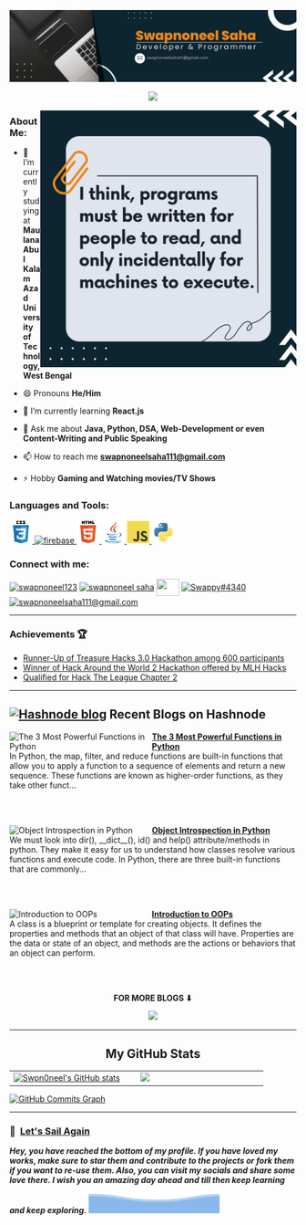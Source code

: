 [![MasterHead](https://github.com/Swpn0neel/Swpn0neel/blob/main/headBanner.png)](https://github.com/Swpn0neel)


<!-- <h2 align="center">Hi 👋, I'm Swapnoneel Saha</h2>
<h4 align="center">A passionate Front-End Developer and Open-Source Enthusiast</h4> -->
<p align="center"><img src="https://readme-typing-svg.herokuapp.com/?font=Mitr&color=E88335&size=20&center=true&vCenter=true&lines=Welcome+to+my+Profile+!!;I+am+open-minded+and+eager+to+learn;Interested+in+anything+Tech...;Check+Out+my+Blogs+on+Hashnode!!;Have+a+nice+day+ahead+!!"></p>

<!-- <br> -->

<img align="right" alt="Coding" width="450" src="https://github.com/Swpn0neel/Swpn0neel/blob/main/imageside.png"></img>


<h3 align="left">About Me:</h3>

- 🔭 I’m currently studying at **Maulana Abul Kalam Azad University of Technology, West Bengal**

- 😄 Pronouns **He/Him**

- 🌱 I’m currently learning **React.js**

- 💬 Ask me about **Java, Python, DSA, Web-Development or even Content-Writing and Public Speaking**

- 📫 How to reach me **swapnoneelsaha111@gmail.com**

- ⚡ Hobby **Gaming and Watching movies/TV Shows**


<h3 align="left">Languages and Tools:</h3>
<p align="left"> <a href="https://www.w3schools.com/css/" target="_blank" rel="noreferrer"> <img src="https://raw.githubusercontent.com/devicons/devicon/master/icons/css3/css3-original-wordmark.svg" alt="css3" width="40" height="40"/> </a> <a href="https://firebase.google.com/" target="_blank" rel="noreferrer"> <img src="https://www.vectorlogo.zone/logos/firebase/firebase-icon.svg" alt="firebase" width="40" height="40"/> </a> <a href="https://www.w3.org/html/" target="_blank" rel="noreferrer"> <img src="https://raw.githubusercontent.com/devicons/devicon/master/icons/html5/html5-original-wordmark.svg" alt="html5" width="40" height="40"/> </a> <a href="https://www.java.com" target="_blank" rel="noreferrer"> <img src="https://raw.githubusercontent.com/devicons/devicon/master/icons/java/java-original.svg" alt="java" width="40" height="40"/> </a> <a href="https://developer.mozilla.org/en-US/docs/Web/JavaScript" target="_blank" rel="noreferrer"> <img src="https://raw.githubusercontent.com/devicons/devicon/master/icons/javascript/javascript-original.svg" alt="javascript" width="40" height="40"/> </a> <a href="https://www.python.org" target="_blank" rel="noreferrer"> <img src="https://raw.githubusercontent.com/devicons/devicon/master/icons/python/python-original.svg" alt="python" width="40" height="40"/> </a> </p>


<h3 align="left">Connect with me:</h3>
<p align="left">
  <a href="https://twitter.com/swapnoneel123" target="blank"><img align="center" src="https://raw.githubusercontent.com/rahuldkjain/github-profile-readme-generator/master/src/images/icons/Social/twitter.svg" alt="swapnoneel123" height="30" width="40" /></a>
  <a href="https://www.linkedin.com/in/swapnoneel-saha-14a3161b6" target="blank"><img align="center" src="https://raw.githubusercontent.com/rahuldkjain/github-profile-readme-generator/master/src/images/icons/Social/linked-in-alt.svg" alt="swapnoneel saha" height="30" width="40" /></a>
  <a href="https://swapnoneel.hashnode.dev" target="blank"><img align="center" src="https://github.com/Swpn0neel/Swpn0neel/blob/main/hashnode.svg" height="30" width="40" /></a>
  <a href="https://discord.gg/Swappy#4340" target="blank"><img align="center" src="https://raw.githubusercontent.com/rahuldkjain/github-profile-readme-generator/master/src/images/icons/Social/discord.svg" alt="Swappy#4340" height="30" width="40" /></a>
  <a href="mailto:swapnoneelsaha111@gmail.com" target="blank"><img align="center" src="https://img.icons8.com/color/48/null/gmail--v1.png" alt="swapnoneelsaha111@gmail.com" height="35" width"35" /></a>
</p>
<hr>


<h3 align="left">Achievements 🏆</h3> 

- <a href="https://certificate.givemycertificate.com/c/95ff1f21-b87c-4fb0-b911-6ef59dbad9a6" /> Runner-Up of Treasure Hacks 3.0 Hackathon among 600 participants</a>
- <a href="https://devpost.com/software/the-magnificent-seven" /> Winner of Hack Around the World 2 Hackathon offered by MLH Hacks</a> 
- <a href="https://hack-the-league-chapter-2.devpost.com/?ref_feature=challenge&ref_medium=your-open-hackathons&ref_content=Recently+ended" /> Qualified for Hack The League Chapter 2


<hr>
<h2> <a href="https://swapnoneel.hashnode.dev/"><img src="https://github.com/Swpn0neel/Swpn0neel/blob/main/hashnodelogo.png" title="Hashnode" alt="Hashnode blog" width="18.2"/></a> Recent Blogs on Hashnode </h2>
  
<!-- HASHNODE_BLOG:START -->

<p align="left">
<a href="https://swapnoneel.hashnode.dev//the-3-most-powerful-functions-in-python" title="The 3 Most Powerful Functions in Python"><img src="https://cdn.hashnode.com/res/hashnode/image/upload/v1676032953930/423c6240-8afe-44b2-a808-039046b21e75.png" alt="The 3 Most Powerful Functions in Python" width="250px" align="left" /></a>
<a href="https://swapnoneel.hashnode.dev//the-3-most-powerful-functions-in-python" title="The 3 Most Powerful Functions in Python"><strong>The 3 Most Powerful Functions in Python</strong></a>
<br/>In Python, the map, filter, and reduce functions are built-in functions that allow you to apply a function to a sequence of elements and return a new sequence. These functions are known as higher-order functions, as they take other funct... </p> <br> <br>


<p align="left">
<a href="https://swapnoneel.hashnode.dev//object-introspection-in-python" title="Object Introspection in Python"><img src="https://cdn.hashnode.com/res/hashnode/image/upload/v1675784694325/30be1438-56a0-4092-838e-c39c05fa9821.png" alt="Object Introspection in Python" width="250px" align="left" /></a>
<a href="https://swapnoneel.hashnode.dev//object-introspection-in-python" title="Object Introspection in Python"><strong>Object Introspection in Python</strong></a>
<br/> We must look into dir(), __dict__(), id() and help() attribute/methods in python. They make it easy for us to understand how classes resolve various functions and execute code. In Python, there are three built-in functions that are commonly... </p> <br/> <br/>


<p align="left">
<a href="https://swapnoneel.hashnode.dev/introduction-to-oops" title="Introduction to OOPs"><img src="https://cdn.hashnode.com/res/hashnode/image/upload/v1676570246544/5f991799-f333-45f2-8e48-2a229c94179a.png?w=1600&h=840&fit=crop&crop=entropy&auto=compress,format&format=webp" alt="Introduction to OOPs" width="250px" align="left" /></a>
<a href="https://swapnoneel.hashnode.dev/introduction-to-oops" title="Enumerate Function in Python"><strong>Introduction to OOPs</strong></a>
<br/>A class is a blueprint or template for creating objects. It defines the properties and methods that an object of that class will have. Properties are the data or state of an object, and methods are the actions or behaviors that an object can perform.</p> <br> <br>


<!-- <p align="left">
<a href="https://swapnoneel.hashnode.dev//exception-and-custom-errors" title="Exception Handling & Custom Errors"><img src="https://cdn.hashnode.com/res/hashnode/image/upload/v1675171166172/98524b43-25c2-4e75-b0cd-60ddd244fc78.png" alt="Exception Handling & Custom Errors" width="250px" align="left" /></a>
<a href="https://swapnoneel.hashnode.dev//exception-and-custom-errors" title="Exception Handling & Custom Errors"><strong>Exception Handling & Custom Errors</strong></a>
<br/>Exceptions and custom errors are used in programming to handle and report errors or unexpected events in a program. The purpose of raising exceptions is to signal that a problem has occurred and to transfer control to the appropriate err... </p> <br> <br>
 -->
<!-- HASHNODE_BLOG:END -->


<div align="center">
<p align="center"><b>FOR MORE BLOGS ⬇</b></p>
<p><a href="https://swapnoneel.hashnode.dev/"><img src="https://img.shields.io/badge/Hashnode-2962FF?style=for-the-badge&logo=hashnode&logoColor=white"></a></p>
</div>
 
 <hr>
 

<h2 align="center">My GitHub Stats</h2>
  </div>
  <div align="center">
    <table>
      <tr>
        <td width="45%">
          <a href="http://www.github.com/Swpn0neel"><img src="https://github-readme-stats.vercel.app/api?username=Swpn0neel&show_icons=true&hide=&count_private=true&title_color=0891b2&text_color=ffffff&icon_color=0891b2&bg_color=1c1917&hide_border=true&show_icons=true" alt="Swpn0neel's GitHub stats" /></a> 
        </td>
        <td width="45%">
          <a href="http://www.github.com/Swpn0neel"><img src="https://github-readme-streak-stats.herokuapp.com/?user=Swpn0neel&stroke=ffffff&background=1c1917&ring=0891b2&fire=0891b2&currStreakNum=ffffff&currStreakLabel=0891b2&sideNums=ffffff&sideLabels=ffffff&dates=ffffff&hide_border=true" /></a>
    </table>
      </div>
      <a href="http://www.github.com/Swapn0neel"><img src="https://github-readme-activity-graph.cyclic.app/graph?username=Swpn0neel&theme=merko&bg_color=1c1917&color=ffffff&line=0891b2&point=ffffff&area_color=1c1917&area=true&hide_border=true&custom_title=GitHub%20Commits%20Graph" alt="GitHub Commits Graph" /></a>
    </td>
  </tr>

<hr>

### 🚢 &nbsp;<a href="#" class="scrollUpButton">Let's Sail Again</a>
<b> <i align="left">Hey, you have reached the bottom of my profile. If you have loved my works, make sure to star them and contribute to the projects or fork them if you want to re-use them. Also, you can visit my socials and share some love there. I wish you an amazing day ahead and till then keep learning and keep exploring.</i> </b>
<img src ="https://github.com/Swpn0neel/Swpn0neel/blob/main/assests/bottom.svg">

